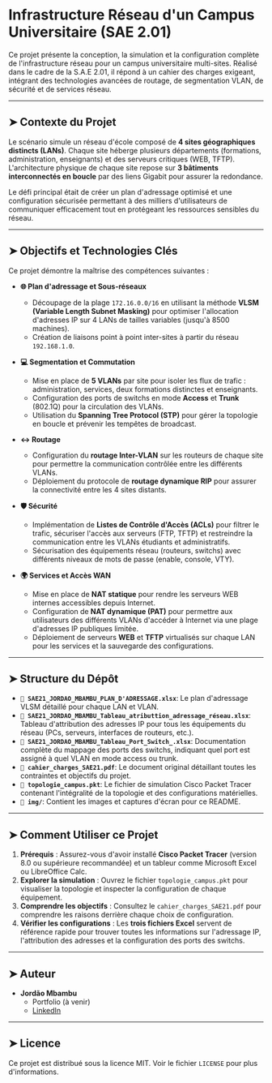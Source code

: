 # Infrastructure Réseau d'un Campus Universitaire (SAE 2.01)

Ce projet présente la conception, la simulation et la configuration complète de l'infrastructure réseau pour un campus universitaire multi-sites. Réalisé dans le cadre de la S.A.E 2.01, il répond à un cahier des charges exigeant, intégrant des technologies avancées de routage, de segmentation VLAN, de sécurité et de services réseau.



---

## ➤ Contexte du Projet

Le scénario simule un réseau d'école composé de **4 sites géographiques distincts (LANs)**. Chaque site héberge plusieurs départements (formations, administration, enseignants) et des serveurs critiques (WEB, TFTP). L'architecture physique de chaque site repose sur **3 bâtiments interconnectés en boucle** par des liens Gigabit pour assurer la redondance.

Le défi principal était de créer un plan d'adressage optimisé et une configuration sécurisée permettant à des milliers d'utilisateurs de communiquer efficacement tout en protégeant les ressources sensibles du réseau.

---

## ➤ Objectifs et Technologies Clés

Ce projet démontre la maîtrise des compétences suivantes :

* **🌐 Plan d'adressage et Sous-réseaux**
    * Découpage de la plage `172.16.0.0/16` en utilisant la méthode **VLSM (Variable Length Subnet Masking)** pour optimiser l'allocation d'adresses IP sur 4 LANs de tailles variables (jusqu'à 8500 machines).
    * Création de liaisons point à point inter-sites à partir du réseau `192.168.1.0`.

* **‍💻 Segmentation et Commutation**
    * Mise en place de **5 VLANs** par site pour isoler les flux de trafic : administration, services, deux formations distinctes et enseignants.
    * Configuration des ports de switchs en mode **Access** et **Trunk** (802.1Q) pour la circulation des VLANs.
    * Utilisation du **Spanning Tree Protocol (STP)** pour gérer la topologie en boucle et prévenir les tempêtes de broadcast.

* **↔️ Routage**
    * Configuration du **routage Inter-VLAN** sur les routeurs de chaque site pour permettre la communication contrôlée entre les différents VLANs.
    * Déploiement du protocole de **routage dynamique RIP** pour assurer la connectivité entre les 4 sites distants.

* **🛡️ Sécurité**
    * Implémentation de **Listes de Contrôle d'Accès (ACLs)** pour filtrer le trafic, sécuriser l'accès aux serveurs (FTP, TFTP) et restreindre la communication entre les VLANs étudiants et administratifs.
    * Sécurisation des équipements réseau (routeurs, switchs) avec différents niveaux de mots de passe (enable, console, VTY).

* **🌍 Services et Accès WAN**
    * Mise en place de **NAT statique** pour rendre les serveurs WEB internes accessibles depuis Internet.
    * Configuration de **NAT dynamique (PAT)** pour permettre aux utilisateurs des différents VLANs d'accéder à Internet via une plage d'adresses IP publiques limitée.
    * Déploiement de serveurs **WEB** et **TFTP** virtualisés sur chaque LAN pour les services et la sauvegarde des configurations.

---

## ➤ Structure du Dépôt

* **`📁 SAE21_JORDAO_MBAMBU_PLAN_D'ADRESSAGE.xlsx`**: Le plan d'adressage VLSM détaillé pour chaque LAN et VLAN.
* **`📁 SAE21_JORDAO_MBAMBU_Tableau_atributtion_adressage_réseau.xlsx`**: Tableau d'attribution des adresses IP pour tous les équipements du réseau (PCs, serveurs, interfaces de routeurs, etc.).
* **`📁 SAE21_JORDAO_MBAMBU_Tableau_Port_Switch_.xlsx`**: Documentation complète du mappage des ports des switchs, indiquant quel port est assigné à quel VLAN en mode access ou trunk.
* **`📁 cahier_charges_SAE21.pdf`**: Le document original détaillant toutes les contraintes et objectifs du projet.
* **`📁 topologie_campus.pkt`**: Le fichier de simulation Cisco Packet Tracer contenant l'intégralité de la topologie et des configurations matérielles.
* **`📁 img/`**: Contient les images et captures d'écran pour ce README.

---

## ➤ Comment Utiliser ce Projet

1.  **Prérequis** : Assurez-vous d'avoir installé **Cisco Packet Tracer** (version 8.0 ou supérieure recommandée) et un tableur comme Microsoft Excel ou LibreOffice Calc.
2.  **Explorer la simulation** : Ouvrez le fichier `topologie_campus.pkt` pour visualiser la topologie et inspecter la configuration de chaque équipement.
3.  **Comprendre les objectifs** : Consultez le `cahier_charges_SAE21.pdf` pour comprendre les raisons derrière chaque choix de configuration.
4.  **Vérifier les configurations** : Les **trois fichiers Excel** servent de référence rapide pour trouver toutes les informations sur l'adressage IP, l'attribution des adresses et la configuration des ports des switchs.

---

## ➤ Auteur

* **Jordão Mbambu**
    * Portfolio (à venir)
    * [LinkedIn](https://www.linkedin.com/in/JordaoMbambu)

---

## ➤ Licence

Ce projet est distribué sous la licence MIT. Voir le fichier `LICENSE` pour plus d'informations.

